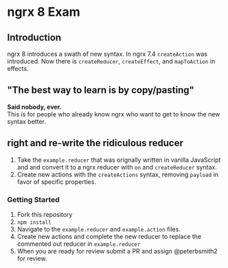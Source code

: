 # ngrx 8 Exam
## Introduction
ngrx 8 introduces a swath of new syntax. In ngrx 7.4 `createAction` was introduced. Now there is `createReducer`, `createEffect`, and `mapToAction` in effects.  
  
## "The best way to learn is by copy/pasting"
**Said nobody, ever.**  
This is for people who already know ngrx who want to get to know the new syntax better.

## right and re-write the ridiculous reducer
1. Take the `example.reducer` that was orignally written in vanilla JavaScript and and convert it to a ngrx reducer with `on` and `createReducer` syntax.  
2. Create new actions with the `createActions` syntax, removing `payload` in favor of specific properties.  
  
### Getting Started
1. Fork this repository  
2. `npm install`  
3. Navigate to the `example.reducer` and `example.action` files.  
4. Create new actions and complete the new reducer to replace the commented out reducer in `example.reducer`
5. When you are ready for review submit a PR and assign @peterbsmith2 for review.